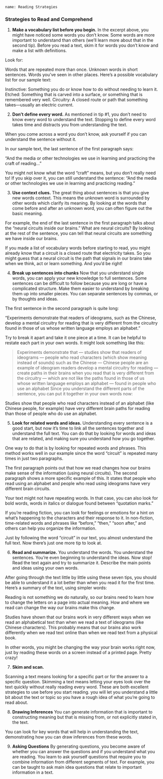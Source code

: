 ```ngMeta
name: Reading Strategies
```
### Strategies to Read and Comprehend
1. **Make a vocabulary list before you begin.**
In the excerpt above, you might have noticed some words you don’t know. Some words are more important to understand than others (we’ll learn more about that in the second tip). Before you read a text, skim it for words you don’t know and make a list with definitions.

Look for:

Words that are repeated more than once.
Unknown words in short sentences.
Words you’ve seen in other places.
Here’s a possible vocabulary list for our sample text:

Instinctive: Something you do or know how to do without needing to learn it.
Etched: Something that is carved into a surface, or something that is remembered very well.
Circuitry: A closed route or path that something takes—usually an electric current.
<br>


2. **Don’t define every word.**
As mentioned in tip #1, you don’t need to know every word to understand the text. Stopping to define every word takes time and distracts you from understanding the text.

When you come across a word you don’t know, ask yourself if you can understand the sentence without it.

In our sample text, the last sentence of the first paragraph says:

“And the media or other technologies we use in learning and practicing the craft of reading…”

You might not know what the word “craft” means, but you don’t really need to! If you skip over it, you can still understand the sentence: “And the media or other technologies we use in learning and practicing reading.”

3. **Use context clues.**
The great thing about sentences is that you give new words context. This means the unknown word is surrounded by other words which clarify its meaning. By looking at the words that come before and after an unknown word, you can often figure out the basic meaning.

For example, the end of the last sentence in the first paragraph talks about the “neural circuits inside our brains.” What are neural circuits? By looking at the rest of the sentence, you can tell that neural circuits are something we have inside our brains.

If you made a list of vocabulary words before starting to read, you might already know that a circuit is a closed route that electricity takes. So you might guess that a neural circuit is the path that signals in our brains take when we think, act or learn something. And you’d be right!

4. **Break up sentences into chunks**
Now that you understand single words, you can apply your new knowledge to full sentences. Some sentences can be difficult to follow because you are long or have a complicated structure. Make them easier to understand by breaking them up into smaller pieces. You can separate sentences by commas, or by thoughts and ideas.

The first sentence in the second paragraph is quite long:

“Experiments demonstrate that readers of ideograms, such as the Chinese, develop a mental circuitry for reading that is very different from the circuitry found in those of us whose written language employs an alphabet.”

Try to break it apart and take it one piece at a time. It can be helpful to restate each part in your own words. It might look something like this:

> Experiments demonstrate that — studies show that
readers of ideograms — people who read characters (which show meaning instead of sounds)
such as the Chinese — Chinese people are an example of ideogram readers
develop a mental circuitry for reading — create paths in their brains when you read
that is very different from the circuitry — which are not like the paths
found in those of us whose written language employs an alphabet — found in people who use an alphabet
Since you understand the different parts of the sentence, you can put it together in your own words now:

Studies show that people who read characters instead of an alphabet (like Chinese people, for example) have very different brain paths for reading than those of people who do use an alphabet.

5. **Look for related words and ideas.**
Understanding every sentence is a good start, but now it’s time to link all the sentences together and understand the full text. You can do that by looking for words and ideas that are related, and making sure you understand how you go together.

One way to do that is by looking for repeated words and phrases. This method works well in our example since the word “circuit” is repeated many times in just two paragraphs.

The first paragraph points out that how we read changes how our brains make sense of the information (using neural circuits). The second paragraph shows a more specific example of this. It states that people who read using an alphabet and people who read using ideograms have very different brain circuits.

Your text might not have repeating words. In that case, you can also look for bold words, words in italics or dialogue found between “quotation marks.”

If you’re reading fiction, you can look for feelings or emotions for a hint on what’s happening to the characters and their response to it. In non-fiction, time-related words and phrases like “before,” “then,” “soon after,” and others can help you organize the information.

Just by following the word “circuit” in our text, you almost understand the full text. Now there’s just one more tip to look at.

6. **Read and summarize.**
You understand the words. You understand the sentences. You’re even beginning to understand the ideas. Now stop! Read the text again and try to summarize it. Describe the main points and ideas using your own words.

After going through the text little by little using these seven tips, you should be able to understand it a lot better than when you read it for the first time. Here’s a summary of the text, using simpler words:

Reading is not something we do naturally, so our brains need to learn how to change the letters on a page into actual meaning. How and where we read can change the way our brains make this change.

Studies have shown that our brains work in very different ways when we read an alphabetical text than when we read a text of ideograms (like Chinese characters). This probably means that our brains also work differently when we read text online than when we read text from a physical book.

In other words, you might be changing the way your brain works right now, just by reading these words on a screen instead of a printed page. Pretty crazy!

7. **Skim and scan.**

 Scanning a text means looking for a specific part or for the answer to a specific question. Skimming a text means letting your eyes look over the text quickly without really reading every word. These are both excellent strategies to use before you start reading. you will let you understand a little bit about the text or topic so you have a rough idea of what you’re going to read about.

 8. **Drawing Inferences**
You can generate information that is important to constructing meaning but that is missing from, or not explicitly stated in, the text.

You can look for key words that will help in understanding the text, demonstrating how you can draw inferences from these words. 

9. **Asking Questions**
By generating questions, you become aware of whether you can answer the questions and if you understand what you are reading. You learn to ask yourself questions that require you to combine information from different segments of text. For example, you can be taught to ask main idea questions that relate to important information in a text.









